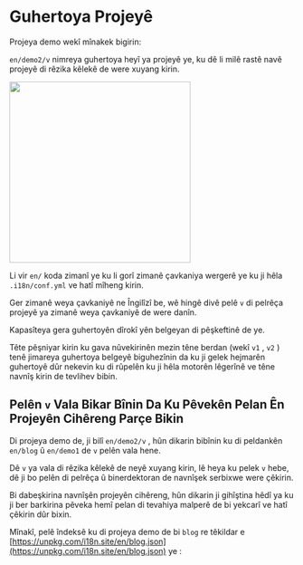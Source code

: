 # Guhertoya Projeyê

Projeya demo wekî mînakek bigirin:

`en/demo2/v` nimreya guhertoya heyî ya projeyê ye, ku dê li milê rastê navê projeyê di rêzika kêlekê de were xuyang kirin.

<img src="https://p.3ti.site/1721290486.avif" width="320px">

Li vir `en/` koda zimanî ye ku li gorî zimanê çavkaniya wergerê ye ku ji hêla `.i18n/conf.yml` ve hatî mîheng kirin.

Ger zimanê weya çavkaniyê ne Îngilîzî be, wê hingê divê pelê `v` di pelrêça projeyê ya zimanê weya çavkaniyê de were danîn.

Kapasîteya gera guhertoyên dîrokî yên belgeyan di pêşkeftinê de ye.

Tête pêşniyar kirin ku gava nûvekirinên mezin têne berdan (wekî `v1` , `v2` ) tenê jimareya guhertoya belgeyê biguhezînin da ku ji gelek hejmarên guhertoyê dûr nekevin ku di rûpelên ku ji hêla motorên lêgerînê ve têne navnîş kirin de tevlihev bibin.

## Pelên `v` Vala Bikar Bînin Da Ku Pêvekên Pelan Ên Projeyên Cihêreng Parçe Bikin

Di projeya demo de, ji bilî `en/demo2/v` , hûn dikarin bibînin ku di peldankên `en/blog` û `en/demo1` de `v` pelên vala hene.

Dê `v` ya vala di rêzika kêlekê de neyê xuyang kirin, lê heya ku pelek `v` hebe, dê ji bo pelên di pelrêça û binerdektoran de navnîşek serbixwe were çêkirin.

Bi dabeşkirina navnîşên projeyên cihêreng, hûn dikarin ji gihîştina hêdî ya ku ji ber barkirina pêveka hemî pelan di tevahiya malperê de bi yekcarî ve hatî çêkirin dûr bixin.

Mînakî, pelê îndeksê ku di projeya demo de bi `blog` re têkildar e [https://unpkg.com/i18n.site/en/blog.json](https://unpkg.com/i18n.site/en/blog.json) ye :